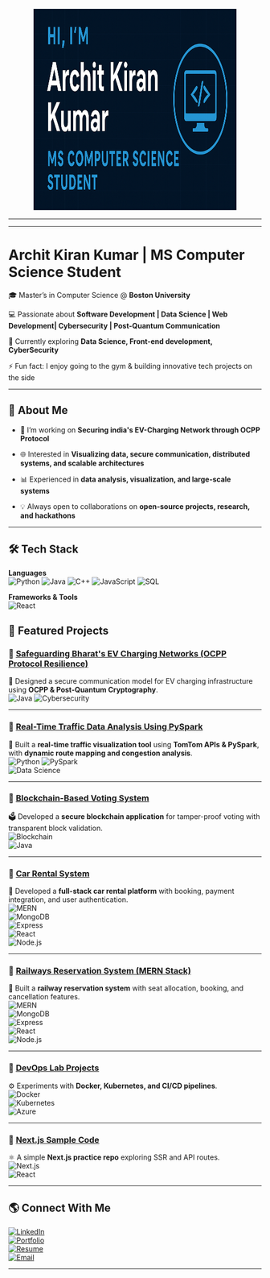 <!-- Banner -->
<p align="center">
  <img src="img2.png" alt="Hi, I'm Archit Kiran Kumar" width="80%" height="400"/>
</p>

---

<!-- Typing animation -->
<!--<p align="center">
  <img src="https://readme-typing-svg.herokuapp.com?font=Fira+Code&size=25&pause=1000&color=00C2FF&center=true&vCenter=true&width=600&lines=Hi%2C+I'm+Archit+Kiran+👋;Computer+Science+Student+%40+Boston+University;Software+Developer+%7C+Data+Scientist;Blockchain+%7C+Cybersecurity+%7C+IoT;Always+learning+new+things!" alt="Typing SVG" />
</p>-->

---

# Archit Kiran Kumar | MS Computer Science Student  

🎓 Master’s in Computer Science @ **Boston University**  

💻 Passionate about **Software Development | Data Science | Web Development| Cybersecurity | Post-Quantum Communication**  

🌱 Currently exploring **Data Science, Front-end development, CyberSecurity**  

⚡ Fun fact: I enjoy going to the gym & building innovative tech projects on the side  

---

## 📌 About Me  
- 🔭 I’m working on **Securing india's EV-Charging Network through OCPP Protocol**
 
- 🌐 Interested in **Visualizing data, secure communication, distributed systems, and scalable architectures**
 
- 📊 Experienced in **data analysis, visualization, and large-scale systems**
 
- 💡 Always open to collaborations on **open-source projects, research, and hackathons**  

---

## 🛠️ Tech Stack  

**Languages**  
![Python](https://img.shields.io/badge/Python-3776AB?style=for-the-badge&logo=python&logoColor=white)
![Java](https://img.shields.io/badge/Java-ED8B00?style=for-the-badge&logo=openjdk&logoColor=white)
![C++](https://img.shields.io/badge/C++-00599C?style=for-the-badge&logo=cplusplus&logoColor=white)
![JavaScript](https://img.shields.io/badge/JavaScript-F7DF1E?style=for-the-badge&logo=javascript&logoColor=black)
![SQL](https://img.shields.io/badge/SQL-003B57?style=for-the-badge&logo=databricks&logoColor=white)  

**Frameworks & Tools**  
![React](https://img.shi)

## 📂 Featured Projects  

### 🔹 [Safeguarding Bharat's EV Charging Networks (OCPP Protocol Resilience)](https://github.com/architkiran/Safeguarding-Bharat-s-EV-Charging-Networks-Through-OCPP-Protocol-Resilience-)  
🔐 Designed a secure communication model for EV charging infrastructure using **OCPP & Post-Quantum Cryptography**.  
![Java](https://img.shields.io/badge/Java-ED8B00?style=for-the-badge&logo=openjdk&logoColor=white) 
![Cybersecurity](https://img.shields.io/badge/Cybersecurity-000000?style=for-the-badge&logo=hackthebox&logoColor=white)

---

### 🔹 [Real-Time Traffic Data Analysis Using PySpark](https://github.com/architkiran/Car-Rental-System)  
🚦 Built a **real-time traffic visualization tool** using **TomTom APIs & PySpark**, with **dynamic route mapping and congestion analysis**.  
![Python](https://img.shields.io/badge/Python-3776AB?style=for-the-badge&logo=python&logoColor=white) 
![PySpark](https://img.shields.io/badge/PySpark-E25A1C?style=for-the-badge&logo=apachespark&logoColor=white)  
![Data Science](https://img.shields.io/badge/Data_Science-FF6F00?style=for-the-badge&logo=anaconda&logoColor=white)

---

### 🔹 [Blockchain-Based Voting System](https://github.com/architkiran/Blockchain-Based-Voting-)  
🗳️ Developed a **secure blockchain application** for tamper-proof voting with transparent block validation.  
![Blockchain](https://img.shields.io/badge/Blockchain-121D33?style=for-the-badge&logo=bitcoin&logoColor=orange)  
![Java](https://img.shields.io/badge/Java-ED8B00?style=for-the-badge&logo=openjdk&logoColor=white)  

---

### 🔹 [Car Rental System](https://github.com/architkiran/Car-Rental-System)  
🚗 Developed a **full-stack car rental platform** with booking, payment integration, and user authentication.  
![MERN](https://img.shields.io/badge/MERN-3C873A?style=for-the-badge&logo=react&logoColor=white)  
![MongoDB](https://img.shields.io/badge/MongoDB-47A248?style=for-the-badge&logo=mongodb&logoColor=white)  
![Express](https://img.shields.io/badge/Express-000000?style=for-the-badge&logo=express&logoColor=white)  
![React](https://img.shields.io/badge/React-20232A?style=for-the-badge&logo=react&logoColor=61DAFB)  
![Node.js](https://img.shields.io/badge/Node.js-339933?style=for-the-badge&logo=nodedotjs&logoColor=white)  

---

### 🔹 [Railways Reservation System (MERN Stack)](https://github.com/architkiran/Railways-MernStack)  
🚉 Built a **railway reservation system** with seat allocation, booking, and cancellation features.  
![MERN](https://img.shields.io/badge/MERN-3C873A?style=for-the-badge&logo=react&logoColor=white)  
![MongoDB](https://img.shields.io/badge/MongoDB-47A248?style=for-the-badge&logo=mongodb&logoColor=white)  
![Express](https://img.shields.io/badge/Express-000000?style=for-the-badge&logo=express&logoColor=white)  
![React](https://img.shields.io/badge/React-20232A?style=for-the-badge&logo=react&logoColor=61DAFB)  
![Node.js](https://img.shields.io/badge/Node.js-339933?style=for-the-badge&logo=nodedotjs&logoColor=white)  

---

### 🔹 [DevOps Lab Projects](https://github.com/architkiran/Devops_Lab)  
⚙️ Experiments with **Docker, Kubernetes, and CI/CD pipelines**.  
![Docker](https://img.shields.io/badge/Docker-2496ED?style=for-the-badge&logo=docker&logoColor=white)  
![Kubernetes](https://img.shields.io/badge/Kubernetes-326CE5?style=for-the-badge&logo=kubernetes&logoColor=white)  
![Azure](https://img.shields.io/badge/Azure-0089D6?style=for-the-badge&logo=microsoftazure&logoColor=white)  

---

### 🔹 [Next.js Sample Code](https://github.com/architkiran/Nextjs-sample-code)  
⚛️ A simple **Next.js practice repo** exploring SSR and API routes.  
![Next.js](https://img.shields.io/badge/Next.js-000000?style=for-the-badge&logo=nextdotjs&logoColor=white)  
![React](https://img.shields.io/badge/React-20232A?style=for-the-badge&logo=react&logoColor=61DAFB)  

---

## 🌎 Connect With Me  

[![LinkedIn](https://img.shields.io/badge/LinkedIn-0077B5?style=for-the-badge&logo=linkedin&logoColor=white)](https://www.linkedin.com/in/archit-kiran-kumar-403610243)  
[![Portfolio](https://img.shields.io/badge/Portfolio-12100E?style=for-the-badge&logo=githubpages&logoColor=white)](https://architkiran.github.io/)  
[![Resume](https://img.shields.io/badge/Resume-FF6F00?style=for-the-badge&logo=adobeacrobatreader&logoColor=white)](https://github.com/architkiran/architkiran/blob/main/ArchitKiran_Resume.pdf)  
[![Email](https://img.shields.io/badge/Email-D14836?style=for-the-badge&logo=gmail&logoColor=white)](mailto:architkiran@gmail.com)  

---


